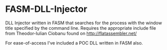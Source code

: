 FASM-DLL-Injector
=================

DLL Injector written in FASM that searches for the process with the window title specified by the command line. Requires the appropriate include file from Theodor-Iulian Ciobanu found on http://flatassembler.net/ 

For ease-of-access I've included a POC DLL written in FASM also.
